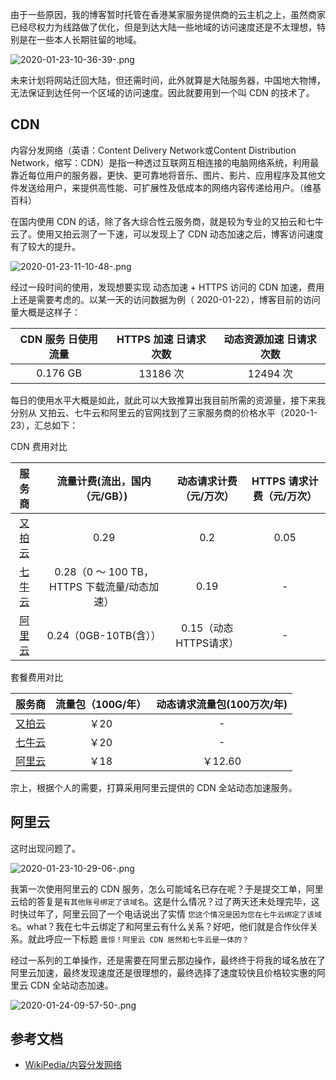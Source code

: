 
由于一些原因，我的博客暂时托管在香港某家服务提供商的云主机之上，虽然商家已经尽权力为线路做了优化，但是到达大陆一些地域的访问速度还是不太理想，特别是在一些本人长期驻留的地域。

![2020-01-23-10-36-39-.png](https://imagehost-cdn.frytea.com/images/2020/01/23/2020-01-23-10-36-39-.png)

未来计划将网站迁回大陆，但还需时间，此外就算是大陆服务器，中国地大物博，无法保证到达任何一个区域的访问速度。因此就要用到一个叫 CDN 的技术了。

## CDN

内容分发网络（英语：Content Delivery Network或Content Distribution Network，缩写：CDN）是指一种透过互联网互相连接的电脑网络系统，利用最靠近每位用户的服务器，更快、更可靠地将音乐、图片、影片、应用程序及其他文件发送给用户，来提供高性能、可扩展性及低成本的网络内容传递给用户。（维基百科）

在国内使用 CDN 的话，除了各大综合性云服务商，就是较为专业的又拍云和七牛云了。使用又拍云测了一下速，可以发现上了 CDN 动态加速之后，博客访问速度有了较大的提升。

![2020-01-23-11-10-48-.png](https://imagehost-cdn.frytea.com/images/2020/01/23/2020-01-23-11-10-48-.png)

经过一段时间的使用，发现想要实现 动态加速 + HTTPS 访问的 CDN 加速，费用上还是需要考虑的。以某一天的访问数据为例（	2020-01-22），博客目前的访问量大概是这样子：

| CDN 服务	日使用流量 | HTTPS 加速 	日请求次数 | 动态资源加速 	日请求次数 |
| :--------------------------: | :------------------------------: | :-------------------------------: |
| 	0.176 GB | 	13186 次 | 12494 次 |

每日的使用水平大概是如此，就此可以大致推算出我目前所需的资源量，接下来我分别从 又拍云、七牛云和阿里云的官网找到了三家服务商的价格水平（2020-1-23），汇总如下：

CDN 费用对比

| 服务商 | 流量计费(流出，国内（元/GB）) | 动态请求计费（元/万次） | HTTPS 请求计费（元/万次） |
| :----: | :------------------: | :----------------: | :-------------------: |
| [又拍云](https://help.upyun.com/knowledge-base/cdn-price/) | 0.29 | 0.2 | 0.05  |
| [七牛云](https://www.qiniu.com/prices?source=fusion) | 0.28（0 ～ 100 TB，HTTPS 下载流量/动态加速）  | 0.19 | - |
| [阿里云](https://cn.aliyun.com/price/product#/cdn/detail) | 0.24（0GB-10TB(含）） | 0.15（动态HTTPS请求） | - |

套餐费用对比

| 服务商 | 流量包（100G/年） | 动态请求流量包(100万次/年) |
| :-------: | :-------: | :-------------------: |
| [又拍云](https://console.upyun.com/billing/resources/buy/) | ￥20 | - |
| [七牛云](https://portal.qiniu.com/financial/respack/fusion-composite) | ￥20  | - |
| [阿里云](https://cn.aliyun.com/) | ￥18  | ￥12.60 |

宗上，根据个人的需要，打算采用阿里云提供的 CDN 全站动态加速服务。

## 阿里云

这时出现问题了。

![2020-01-23-10-29-06-.png](https://imagehost-cdn.frytea.com/images/2020/01/23/2020-01-23-10-29-06-.png)

我第一次使用阿里云的 CDN 服务，怎么可能域名已存在呢？于是提交工单，阿里云给的答复是`有其他账号绑定了该域名`。这是什么情况？过了两天还未处理完毕，这时快过年了，阿里云回了一个电话说出了实情 `您这个情况是因为您在七牛云绑定了该域名`。what？我在七牛云绑定了和阿里云有什么关系？好吧，他们就是合作伙伴关系。就此呼应一下标题 `震惊！阿里云 CDN 居然和七牛云是一体的？`

经过一系列的工单操作，还是需要在阿里云那边操作，最终终于将我的域名放在了阿里云加速，最终发现速度还是很理想的，最终选择了速度较快且价格较实惠的阿里云 CDN 全站动态加速。

![2020-01-24-09-57-50-.png](https://imagehost-cdn.frytea.com/images/2020/01/24/2020-01-24-09-57-50-.png)

## 参考文档

 - [WikiPedia/内容分发网络](https://zh.wikipedia.org/wiki/%E5%85%A7%E5%AE%B9%E5%82%B3%E9%81%9E%E7%B6%B2%E8%B7%AF)
